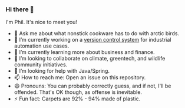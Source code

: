 ### Hi there 👋

I'm Phil. It's nice to meet you!

- 💬 Ask me about what nonstick cookware has to do with arctic birds.
- 🔭 I’m currently working on a [version control system](https://www.copia.io/) for industrial automation use cases.
- 🌱 I’m currently learning more about business and finance.
- 👯 I’m looking to collaborate on climate, greentech, and wildlife community initiatives.
- 🤔 I’m looking for help with Java/Spring.
- 📫 How to reach me: Open an issue on this repository.
- 😄 Pronouns: You can probably correctly guess, and if not, I'll be offended. That's OK though, as offense is inevitable.
- ⚡ Fun fact: Carpets are 92% - 94% made of plastic.
